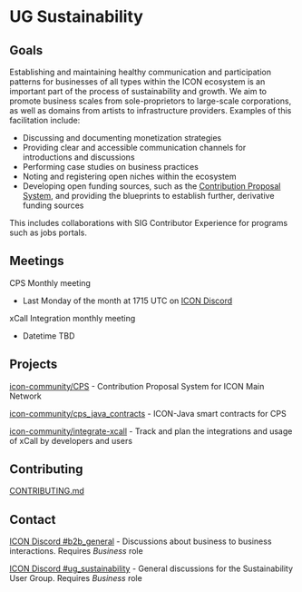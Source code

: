 
# UG Sustainability

## Goals

Establishing and maintaining healthy communication and participation patterns for businesses of all types within the ICON ecosystem is an important part of the process of sustainability and growth. We aim to promote business scales from sole-proprietors to large-scale corporations, as well as domains from artists to infrastructure providers. Examples of this facilitation include: 

- Discussing and documenting monetization strategies
- Providing clear and accessible communication channels for introductions and discussions
- Performing case studies on business practices
- Noting and registering open niches within the ecosystem
- Developing open funding sources, such as the [Contribution Proposal System](cps.icon.community), and providing the blueprints to establish further, derivative funding sources

This includes collaborations with SIG Contributor Experience for programs such as jobs portals.

## Meetings

CPS Monthly meeting
- Last Monday of the month at 1715 UTC on [ICON Discord](https://discord.gg/b5QvCXJjJM)

xCall Integration monthly meeting
- Datetime TBD

## Projects

[icon-community/CPS](https://github.com/icon-community/CPS) - Contribution Proposal System for ICON Main Network

[icon-community/cps_java_contracts](https://github.com/icon-community/cps_java_contracts) - ICON-Java smart contracts for CPS

[icon-community/integrate-xcall](https://github.com/icon-community/integrate-xcall) - Track and plan the integrations and usage of xCall by developers and users

## Contributing

[CONTRIBUTING.md](../../CONTRIBUTING.md)

## Contact

[ICON Discord #b2b_general](https://discord.com/channels/880651922682560582/1043189484193316977) - Discussions about business to business interactions. Requires *Business* role

[ICON Discord #ug_sustainability](https://discord.com/channels/880651922682560582/1043189700103516180) - General discussions for the Sustainability User Group. Requires *Business* role